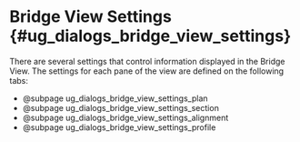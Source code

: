 Bridge View Settings {#ug_dialogs_bridge_view_settings}
==============================================
There are several settings that control information displayed in the Bridge View. The settings for each pane of the view are defined on the following tabs:

* @subpage ug_dialogs_bridge_view_settings_plan
* @subpage ug_dialogs_bridge_view_settings_section
* @subpage ug_dialogs_bridge_view_settings_alignment
* @subpage ug_dialogs_bridge_view_settings_profile


